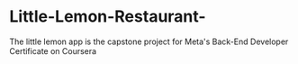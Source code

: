# Little-Lemon-Restaurant-
The little lemon app is the capstone project for Meta's Back-End Developer Certificate on Coursera
